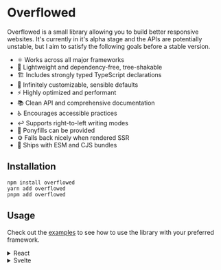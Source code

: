 # Overflowed

Overflowed is a small library allowing you to build better responsive websites. It's currently in it's alpha stage and the APIs are potentially unstable, but I aim to satisfy the following goals before a stable version.

- ⚛️ Works across all major frameworks
- 🌳 Lightweight and dependency-free, tree-shakable
- 🏗️ Includes strongly typed TypeScript declarations
- 🎨 Infinitely customizable, sensible defaults
- ⚡ Highly optimized and performant
- 📚 Clean API and comprehensive documentation
- ♿ Encourages accessible practices
- ↩️ Supports right-to-left writing modes
- 🦄 Ponyfills can be provided
- ⚙️ Falls back nicely when rendered SSR
- 🧩 Ships with ESM and CJS bundles

## Installation

```
npm install overflowed
yarn add overflowed
pnpm add overflowed
```

## Usage

Check out the [examples](https://overflowed.aht.cx/examples) to see how to use the library with your preferred framework.

<details>
<summary>React</summary>

```tsx
import { useOverflowedItems } from "overflowed/react";

export const AvatarExample = () => {
	const [visiblePeople, overflowedPeople, { getContainerProps, getIndicatorProps }] = useOverflowedItems(people);

	return (
		<ul {...getContainerProps()}>
			{visiblePeople.map(([person, getItemProps]) => (
				<li key={person.id} {...getItemProps({ style: { backgroundColor: person.color } })}>
					{person.initials}
				</li>
			))}
			<li {...getIndicatorProps()}>+{overflowedPeople.length}</li>
		</ul>
	);
};
```

</details>

<details>
<summary>Svelte</summary>

WIP

</details>
